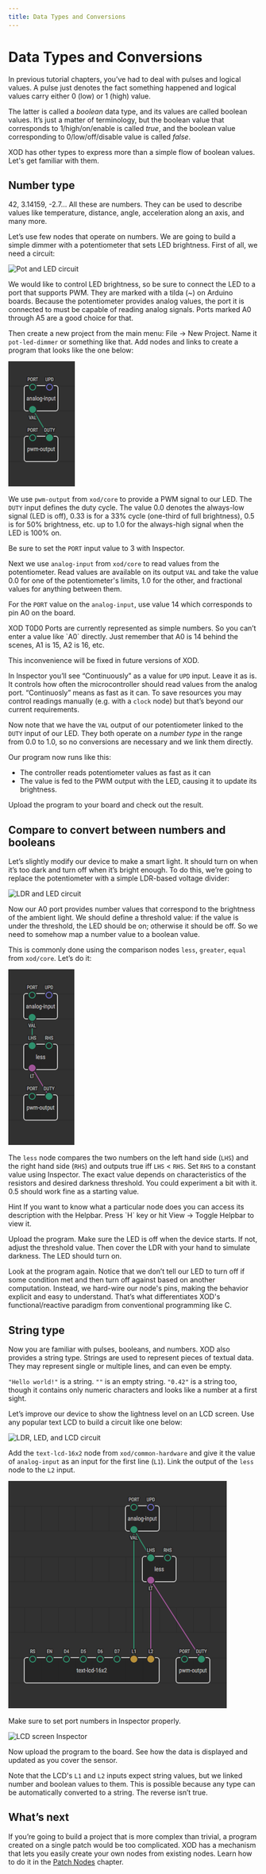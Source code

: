 ```yaml
---
title: Data Types and Conversions
---
```


Data Types and Conversions
=======================================

In previous tutorial chapters, you’ve had to deal with pulses and logical
values. A pulse just denotes the fact something happened and logical values
carry either 0 (low) or 1 (high) value.

The latter is called a *boolean* data type, and its values are called boolean
values.  It’s just a matter of terminology, but the boolean value that
corresponds to 1/high/on/enable is called *true*, and the boolean value
corresponding to 0/low/off/disable value is called *false*.

XOD has other types to express more than a simple flow of boolean values.
Let's get familiar with them.

Number type
-----------

42, 3.14159, -2.7… All these are numbers. They can be used to describe values
like temperature, distance, angle, acceleration along an axis, and many more.

Let’s use few nodes that operate on numbers. We are going to build a simple
dimmer with a potentiometer that sets LED brightness. First of all, we need a
circuit:

![Pot and LED circuit](./pot-led.fz.png)

We would like to control LED brightness, so be sure to connect the LED to a
port that supports PWM. They are marked with a tilda (~) on Arduino boards.
Because the potentiometer provides analog values, the port it is connected to
must be capable of reading analog signals. Ports marked A0 through A5 are a
good choice for that.

Then create a new project from the main menu: File → New Project. Name it
`pot-led-dimmer` or something like that. Add nodes and links to create a
program that looks like the one below:

![Pot and LED patch](./pot-led.patch.png)

We use `pwm-output` from `xod/core` to provide a PWM signal to our LED. The
`DUTY` input defines the duty cycle. The value 0.0 denotes the always-low
signal (LED is off), 0.33 is for a 33% cycle (one-third of full brightness),
0.5 is for 50% brightness, etc. up to 1.0 for the always-high signal when the
LED is 100% on.

Be sure to set the `PORT` input value to 3 with Inspector.

Next we use `analog-input` from `xod/core` to read values from the
potentiometer. Read values are available on its output `VAL` and take the value
0.0 for one of the potentiometer's limits, 1.0 for the other, and fractional
values for anything between them.

For the `PORT` value on the `analog-input`, use value 14 which corresponds to
pin A0 on the board.

<div class="ui segment">
<p>
<span class="ui ribbon label">XOD T0D0</span>
Ports are currently represented as simple numbers. So you can’t enter a value
like `A0` directly. Just remember that A0 is 14 behind the scenes, A1 is 15,
A2 is 16, etc.
</p>

<p>This inconvenience will be fixed in future versions of XOD.</p>
</div>

In Inspector you’ll see “Continuously” as a value for `UPD` input. Leave it
as is. It controls how often the microcontroller should read values from
the analog port. “Continuosly” means as fast as it can. To save resources
you may control readings manually (e.g. with a `clock` node) but that’s
beyond our current requirements.

Now note that we have the `VAL` output of our potentiometer linked to the
`DUTY` input of our LED. They both operate on a *number type* in the range from
0.0 to 1.0, so no conversions are necessary and we link them directly.

Our program now runs like this:

- The controller reads potentiometer values as fast as it can
- The value is fed to the PWM output with the LED, causing it to update its
brightness.

Upload the program to your board and check out the result.

Compare to convert between numbers and booleans
-----------------------------------------------

Let’s slightly modify our device to make a smart light. It should turn on
when it’s too dark and turn off when it’s bright enough. To do this,
we’re going to replace the potentiometer with a simple LDR-based voltage
divider:

![LDR and LED circuit](./ldr-led.fz.png)

Now our A0 port provides number values that correspond to the brightness of the
ambient light. We should define a threshold value: if the value is under the
threshold, the LED should be on; otherwise it should be off. So we need to
somehow map a number value to a boolean value.

This is commonly done using the comparison nodes `less`, `greater`, `equal`
from `xod/core`. Let’s do it:

![LDR and LED patch](./ldr-led.patch.png)

The `less` node compares the two numbers on the left hand side (`LHS`) and the
right hand side (`RHS`) and outputs true iff `LHS` < `RHS`. Set `RHS` to a
constant value using Inspector. The exact value depends on characteristics of
the resistors and desired darkness threshold. You could experiment a bit with
it. 0.5 should work fine as a starting value.

<div class="ui segment">
<p>
<span class="ui ribbon label">Hint</span>
If you want to know what a particular node does you can access its description
with the Helpbar. Press `H` key or hit View → Toggle Helpbar to view it.
</p>
</div>

Upload the program. Make sure the LED is off when the device starts. If not,
adjust the threshold value. Then cover the LDR with your hand to simulate
darkness. The LED should turn on.

Look at the program again. Notice that we don’t tell our LED to turn off if
some condition met and then turn off against based on another computation.
Instead, we hard-wire our node's pins, making the behavior explicit and easy
to understand. That’s what differentiates XOD's functional/reactive paradigm
from conventional programming like C.

String type
-----------

Now you are familiar with pulses, booleans, and numbers. XOD also provides a
string type. Strings are used to represent pieces of textual data. They may
represent single or multiple lines, and can even be empty.

`"Hello world!"` is a string. `""` is an empty string. `"0.42"` is a string
too, though it contains only numeric characters and looks like a number at a
first sight.

Let’s improve our device to show the lightness level on an LCD screen. Use
any popular text LCD to build a circuit like one below:

![LDR, LED, and LCD circuit](./ldr-led-lcd.fz.png)

Add the `text-lcd-16x2` node from `xod/common-hardware` and give it the value
of `analog-input` as an input for the first line (`L1`). Link the output of the
`less` node to the `L2` input.

![LDR, LED, and LCD patch](./ldr-led-lcd.patch.png)

Make sure to set port numbers in Inspector properly.

![LCD screen Inspector](./lcd-inspector.png)

Now upload the program to the board. See how the data is displayed and updated
as you cover the sensor.

Note that the LCD's `L1` and `L2` inputs expect string values, but we linked
number and boolean values to them. This is possible because any type can be
automatically converted to a string. The reverse isn’t true.

What’s next
-----------

If you’re going to build a project that is more complex than trivial, a
program created on a single patch would be too complicated. XOD has a mechanism
that lets you easily create your own nodes from existing nodes. Learn how to do
it in the [Patch Nodes](../patch-nodes/) chapter.
